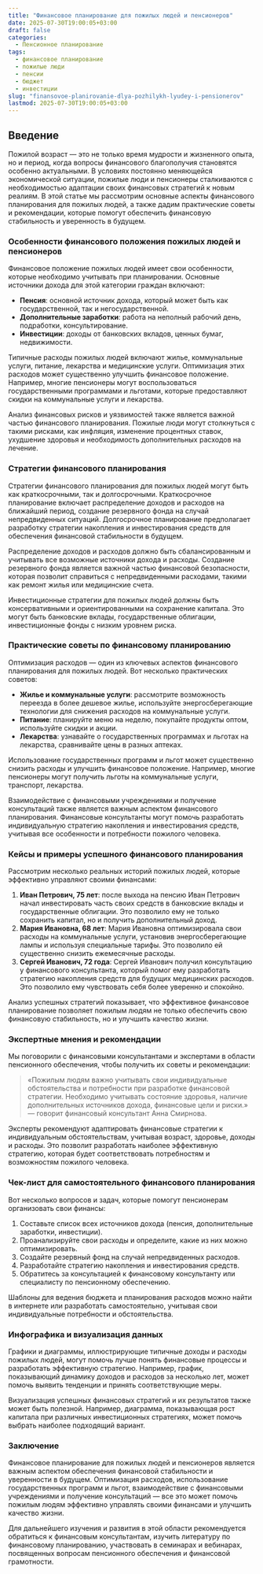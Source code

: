 ```yaml
---
title: "Финансовое планирование для пожилых людей и пенсионеров"
date: 2025-07-30T19:00:05+03:00
draft: false
categories:
  - Пенсионное планирование
tags:
  - финансовое планирование
  - пожилые люди
  - пенсии
  - бюджет
  - инвестиции
slug: "finansovoe-planirovanie-dlya-pozhilykh-lyudey-i-pensionerov"
lastmod: 2025-07-30T19:00:05+03:00
---
```


## Введение

Пожилой возраст — это не только время мудрости и жизненного опыта, но и период, когда вопросы финансового благополучия становятся особенно актуальными. В условиях постоянно меняющейся экономической ситуации, пожилые люди и пенсионеры сталкиваются с необходимостью адаптации своих финансовых стратегий к новым реалиям. В этой статье мы рассмотрим основные аспекты финансового планирования для пожилых людей, а также дадим практические советы и рекомендации, которые помогут обеспечить финансовую стабильность и уверенность в будущем.

### Особенности финансового положения пожилых людей и пенсионеров

Финансовое положение пожилых людей имеет свои особенности, которые необходимо учитывать при планировании. Основные источники дохода для этой категории граждан включают:

- **Пенсия**: основной источник дохода, который может быть как государственной, так и негосударственной.
- **Дополнительные заработки**: работа на неполный рабочий день, подработки, консультирование.
- **Инвестиции**: доходы от банковских вкладов, ценных бумаг, недвижимости.

Типичные расходы пожилых людей включают жилье, коммунальные услуги, питание, лекарства и медицинские услуги. Оптимизация этих расходов может существенно улучшить финансовое положение. Например, многие пенсионеры могут воспользоваться государственными программами и льготами, которые предоставляют скидки на коммунальные услуги и лекарства.

Анализ финансовых рисков и уязвимостей также является важной частью финансового планирования. Пожилые люди могут столкнуться с такими рисками, как инфляция, изменение процентных ставок, ухудшение здоровья и необходимость дополнительных расходов на лечение.

### Стратегии финансового планирования

Стратегии финансового планирования для пожилых людей могут быть как краткосрочными, так и долгосрочными. Краткосрочное планирование включает распределение доходов и расходов на ближайший период, создание резервного фонда на случай непредвиденных ситуаций. Долгосрочное планирование предполагает разработку стратегии накопления и инвестирования средств для обеспечения финансовой стабильности в будущем.

Распределение доходов и расходов должно быть сбалансированным и учитывать все возможные источники дохода и расходы. Создание резервного фонда является важной частью финансовой безопасности, которая позволит справиться с непредвиденными расходами, такими как ремонт жилья или медицинские счета.

Инвестиционные стратегии для пожилых людей должны быть консервативными и ориентированными на сохранение капитала. Это могут быть банковские вклады, государственные облигации, инвестиционные фонды с низким уровнем риска.

### Практические советы по финансовому планированию

Оптимизация расходов — один из ключевых аспектов финансового планирования для пожилых людей. Вот несколько практических советов:

- **Жилье и коммунальные услуги**: рассмотрите возможность переезда в более дешевое жилье, используйте энергосберегающие технологии для снижения расходов на коммунальные услуги.
- **Питание**: планируйте меню на неделю, покупайте продукты оптом, используйте скидки и акции.
- **Лекарства**: узнавайте о государственных программах и льготах на лекарства, сравнивайте цены в разных аптеках.

Использование государственных программ и льгот может существенно снизить расходы и улучшить финансовое положение. Например, многие пенсионеры могут получить льготы на коммунальные услуги, транспорт, лекарства.

Взаимодействие с финансовыми учреждениями и получение консультаций также является важным аспектом финансового планирования. Финансовые консультанты могут помочь разработать индивидуальную стратегию накопления и инвестирования средств, учитывая все особенности и потребности пожилого человека.

### Кейсы и примеры успешного финансового планирования

Рассмотрим несколько реальных историй пожилых людей, которые эффективно управляют своими финансами:

1. **Иван Петрович, 75 лет**: после выхода на пенсию Иван Петрович начал инвестировать часть своих средств в банковские вклады и государственные облигации. Это позволило ему не только сохранить капитал, но и получить дополнительный доход.
2. **Мария Ивановна, 68 лет**: Мария Ивановна оптимизировала свои расходы на коммунальные услуги, установив энергосберегающие лампы и используя специальные тарифы. Это позволило ей существенно снизить ежемесячные расходы.
3. **Сергей Иванович, 72 года**: Сергей Иванович получил консультацию у финансового консультанта, который помог ему разработать стратегию накопления средств для будущих медицинских расходов. Это позволило ему чувствовать себя более уверенно и спокойно.

Анализ успешных стратегий показывает, что эффективное финансовое планирование позволяет пожилым людям не только обеспечить свою финансовую стабильность, но и улучшить качество жизни.

### Экспертные мнения и рекомендации

Мы поговорили с финансовыми консультантами и экспертами в области пенсионного обеспечения, чтобы получить их советы и рекомендации:

> «Пожилым людям важно учитывать свои индивидуальные обстоятельства и потребности при разработке финансовой стратегии. Необходимо учитывать состояние здоровья, наличие дополнительных источников дохода, финансовые цели и риски.» — говорит финансовый консультант Анна Смирнова.

Эксперты рекомендуют адаптировать финансовые стратегии к индивидуальным обстоятельствам, учитывая возраст, здоровье, доходы и расходы. Это позволит разработать наиболее эффективную стратегию, которая будет соответствовать потребностям и возможностям пожилого человека.

### Чек-лист для самостоятельного финансового планирования

Вот несколько вопросов и задач, которые помогут пенсионерам организовать свои финансы:

1. Составьте список всех источников дохода (пенсия, дополнительные заработки, инвестиции).
2. Проанализируйте свои расходы и определите, какие из них можно оптимизировать.
3. Создайте резервный фонд на случай непредвиденных расходов.
4. Разработайте стратегию накопления и инвестирования средств.
5. Обратитесь за консультацией к финансовому консультанту или специалисту по пенсионному обеспечению.

Шаблоны для ведения бюджета и планирования расходов можно найти в интернете или разработать самостоятельно, учитывая свои индивидуальные потребности и обстоятельства.

### Инфографика и визуализация данных

Графики и диаграммы, иллюстрирующие типичные доходы и расходы пожилых людей, могут помочь лучше понять финансовые процессы и разработать эффективную стратегию. Например, график, показывающий динамику доходов и расходов за несколько лет, может помочь выявить тенденции и принять соответствующие меры.

Визуализация успешных финансовых стратегий и их результатов также может быть полезной. Например, диаграмма, показывающая рост капитала при различных инвестиционных стратегиях, может помочь выбрать наиболее подходящий вариант.

### Заключение

Финансовое планирование для пожилых людей и пенсионеров является важным аспектом обеспечения финансовой стабильности и уверенности в будущем. Оптимизация расходов, использование государственных программ и льгот, взаимодействие с финансовыми учреждениями и получение консультаций — все это может помочь пожилым людям эффективно управлять своими финансами и улучшить качество жизни.

Для дальнейшего изучения и развития в этой области рекомендуется обратиться к финансовым консультантам, изучить литературу по финансовому планированию, участвовать в семинарах и вебинарах, посвященных вопросам пенсионного обеспечения и финансовой грамотности.
